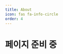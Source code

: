 ```yaml
---
title: About
icon: fas fa-info-circle
order: 4
---
```


<!-- > **Note**: Add Markdown syntax content to file `_tabs/about.md` and it will show up on this page. -->

# 페이지 준비 중
